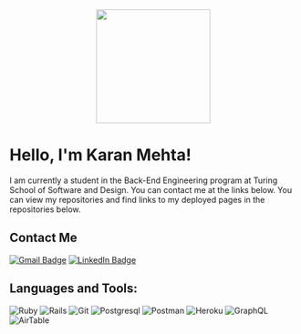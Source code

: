 <div id="header" align="center">
  <img src="https://media.giphy.com/media/U4FkC2VqpeNRHjTDQ5/giphy-downsized.gif" width="200"/>
</div>

# Hello, I'm Karan Mehta!

I am currently a student in the Back-End Engineering program at Turing School of Software and Design. You can contact me at the links below. You can view my repositories and find links to my deployed pages in the repositories below.

## Contact Me
[![Gmail Badge](https://img.shields.io/badge/Gmail-D14836?style=for-the-badge&logo=gmail&logoColor=white)](mailto:karanm645@gmail.com)
[![LinkedIn Badge](https://img.shields.io/badge/LinkedIn-0077B5?style=for-the-badge&logo=linkedin&logoColor=white)](https://www.linkedin.com/in/karan-mehta-2b706093/)

## Languages and Tools:

![Ruby](https://img.shields.io/badge/Ruby-CC342D?style=for-the-badge&logo=ruby&logoColor=white) ![Rails](https://img.shields.io/badge/Ruby_on_Rails-CC0000?style=for-the-badge&logo=ruby-on-rails&logoColor=white) ![Git](https://img.shields.io/badge/GIT-E44C30?style=for-the-badge&logo=git&logoColor=white) ![Postgresql](https://img.shields.io/badge/PostgreSQL-316192?style=for-the-badge&logo=postgresql&logoColor=white) ![Postman](https://img.shields.io/badge/Postman-FF6C37?style=for-the-badge&logo=Postman&logoColor=white) ![Heroku](https://img.shields.io/badge/Heroku-430098?style=for-the-badge&logo=heroku&logoColor=white) ![GraphQL](https://img.shields.io/badge/GraphQl-E10098?style=for-the-badge&logo=graphql&logoColor=white) ![AirTable](https://img.shields.io/badge/Airtable-18BFFF?style=for-the-badge&logo=Airtable&logoColor=white)


